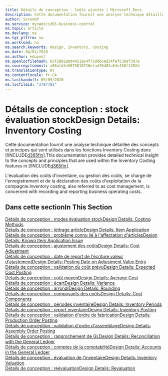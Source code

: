 ```yaml
---
title: Détails de conception - Coûts ajustés | Microsoft Docs
description: Cette documentation fournit une analyse technique détaillée des concepts et principes qui sont utilisés dans les fonctions Inventory Costing dans Business Central.
author: SorenGP
ms.service: dynamics365-business-central
ms.topic: article
ms.devlang: na
ms.tgt_pltfrm: na
ms.workload: na
ms.search.keywords: design, inventory, costing
ms.date: 04/01/2020
ms.author: edupont
ms.openlocfilehash: 65f298199d4451a64f75ddb6ad34fefc30af3d7a
ms.sourcegitcommit: a80afd4e5075018716efad76d82a54e158f1392d
ms.translationtype: HT
ms.contentlocale: fr-CA
ms.lasthandoff: 09/09/2020
ms.locfileid: "3787781"
---
```

# <a name="design-details-inventory-costing"></a><span data-ttu-id="979fa-103">Détails de conception : stock évaluation stock</span><span class="sxs-lookup"><span data-stu-id="979fa-103">Design Details: Inventory Costing</span></span>
<span data-ttu-id="979fa-104">Cette documentation fournit une analyse technique détaillée des concepts et principes qui sont utilisés dans les fonctions Inventory Costing dans [!INCLUDE[d365fin](includes/d365fin_md.md)].</span><span class="sxs-lookup"><span data-stu-id="979fa-104">This documentation provides detailed technical insight to the concepts and principles that are used within the Inventory Costing features in [!INCLUDE[d365fin](includes/d365fin_md.md)].</span></span>  

<span data-ttu-id="979fa-105">L'évaluation des coûts d'inventaire, ou gestion des coûts, se charge de l'enregistrement et de la déclaration des coûts d'exploitation de la compagnie.</span><span class="sxs-lookup"><span data-stu-id="979fa-105">Inventory costing, also referred to as cost management, is concerned with recording and reporting business operating costs.</span></span>  

## <a name="in-this-section"></a><span data-ttu-id="979fa-106">Dans cette section</span><span class="sxs-lookup"><span data-stu-id="979fa-106">In This Section</span></span>  
[<span data-ttu-id="979fa-107">Détails de conception : modes évaluation stock</span><span class="sxs-lookup"><span data-stu-id="979fa-107">Design Details: Costing Methods</span></span>](design-details-costing-methods.md)  
[<span data-ttu-id="979fa-108">Détails de conception : lettrage article</span><span class="sxs-lookup"><span data-stu-id="979fa-108">Design Details: Item Application</span></span>](design-details-item-application.md)  
[<span data-ttu-id="979fa-109">Détails de conception : problème connu lié à l'affectation d'articles</span><span class="sxs-lookup"><span data-stu-id="979fa-109">Design Details: Known Item Application Issue</span></span>](design-details-inventory-zero-level-open-item-ledger-entries.md)  
[<span data-ttu-id="979fa-110">Détails de conception : ajustement des coûts</span><span class="sxs-lookup"><span data-stu-id="979fa-110">Design Details: Cost Adjustment</span></span>](design-details-cost-adjustment.md)  
[<span data-ttu-id="979fa-111">Détails de conception : date de report de l'écriture valeur d'ajustement</span><span class="sxs-lookup"><span data-stu-id="979fa-111">Design Details: Posting Date on Adjustment Value Entry</span></span>](design-details-inventory-adjustment-value-entry-posting-date.md)  
[<span data-ttu-id="979fa-112">Détails de conception : validation du coût prévu</span><span class="sxs-lookup"><span data-stu-id="979fa-112">Design Details: Expected Cost Posting</span></span>](design-details-expected-cost-posting.md)  
[<span data-ttu-id="979fa-113">Détails de conception : coût moyen</span><span class="sxs-lookup"><span data-stu-id="979fa-113">Design Details: Average Cost</span></span>](design-details-average-cost.md)  
[<span data-ttu-id="979fa-114">Détails de conception : écart</span><span class="sxs-lookup"><span data-stu-id="979fa-114">Design Details: Variance</span></span>](design-details-variance.md)  
[<span data-ttu-id="979fa-115">Détails de conception : arrondi</span><span class="sxs-lookup"><span data-stu-id="979fa-115">Design Details: Rounding</span></span>](design-details-rounding.md)  
[<span data-ttu-id="979fa-116">Détails de conception : composants des coûts</span><span class="sxs-lookup"><span data-stu-id="979fa-116">Design Details: Cost Components</span></span>](design-details-cost-components.md)  
[<span data-ttu-id="979fa-117">Détails de conception : périodes inventaire</span><span class="sxs-lookup"><span data-stu-id="979fa-117">Design Details: Inventory Periods</span></span>](design-details-inventory-periods.md)  
[<span data-ttu-id="979fa-118">Détails de conception : report inventaire</span><span class="sxs-lookup"><span data-stu-id="979fa-118">Design Details: Inventory Posting</span></span>](design-details-inventory-posting.md)  
[<span data-ttu-id="979fa-119">Détails de conception : validation d'ordre de fabrication</span><span class="sxs-lookup"><span data-stu-id="979fa-119">Design Details: Production Order Posting</span></span>](design-details-production-order-posting.md)  
[<span data-ttu-id="979fa-120">Détails de conception : validation d'ordre d'assemblage</span><span class="sxs-lookup"><span data-stu-id="979fa-120">Design Details: Assembly Order Posting</span></span>](design-details-assembly-order-posting.md)  
[<span data-ttu-id="979fa-121">Détails de conception : rapprochement de GL</span><span class="sxs-lookup"><span data-stu-id="979fa-121">Design Details: Reconciliation with the General Ledger</span></span>](design-details-reconciliation-with-the-general-ledger.md)  
[<span data-ttu-id="979fa-122">Détails de conception : comptes de la comptabilité</span><span class="sxs-lookup"><span data-stu-id="979fa-122">Design Details: Accounts in the General Ledger</span></span>](design-details-accounts-in-the-general-ledger.md)  
[<span data-ttu-id="979fa-123">Détails de conception : évaluation de l'inventaire</span><span class="sxs-lookup"><span data-stu-id="979fa-123">Design Details: Inventory Valuation</span></span>](design-details-inventory-valuation.md)  
[<span data-ttu-id="979fa-124">Détails de conception : réévaluation</span><span class="sxs-lookup"><span data-stu-id="979fa-124">Design Details: Revaluation</span></span>](design-details-revaluation.md)
